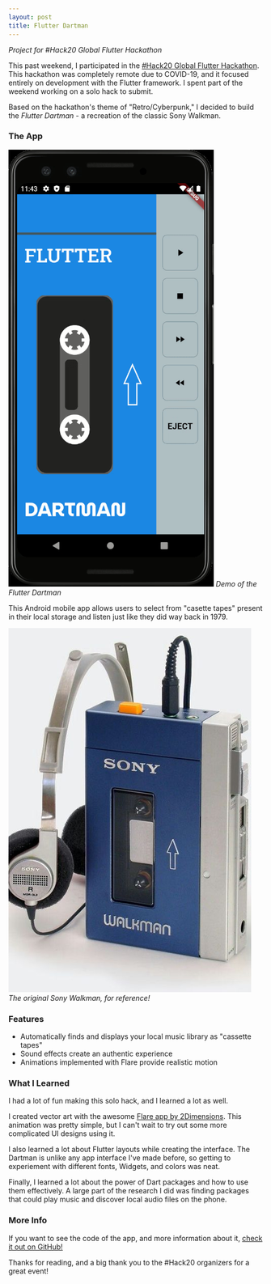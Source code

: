 ```yaml
---
layout: post
title: Flutter Dartman
---
```

*Project for #Hack20 Global Flutter Hackathon*

This past weekend, I participated in the [#Hack20 Global Flutter Hackathon](https://flutterhackathon.com). This hackathon was completely remote due to COVID-19, and it focused entirely on development with the Flutter framework. I spent part of the weekend working on a solo hack to submit.

Based on the hackathon's theme of "Retro/Cyberpunk," I decided to build the *Flutter Dartman* - a recreation of the classic Sony Walkman.

### The App
![Dartman Demo Gif](/images/dartman-demo.gif)
*Demo of the Flutter Dartman*

This Android mobile app allows users to select from "casette tapes" present in their local storage and listen just like they did way back in 1979.

![Original Walkman](/images/original-walkman.png)
*The original Sony Walkman, for reference!*

### Features
- Automatically finds and displays your local music library as "cassette tapes"
- Sound effects create an authentic experience
- Animations implemented with Flare provide realistic motion

### What I Learned
I had a lot of fun making this solo hack, and I learned a lot as well. 

I created vector art with the awesome [Flare app by 2Dimensions](https://rive.app/). This animation was pretty simple, but I can't wait to try out some more complicated UI designs using it.

I also learned a lot about Flutter layouts while creating the interface. The Dartman is unlike any app interface I've made before, so getting to experiement with different fonts, Widgets, and colors was neat.

Finally, I learned a lot about the power of Dart packages and how to use them effectively. A large part of the research I did was finding packages that could play music and discover local audio files on the phone.

### More Info
If you want to see the code of the app, and more information about it, [check it out on GitHub!](https://github.com/SpencerHowell/dartman_music_player)

Thanks for reading, and a big thank you to the #Hack20 organizers for a great event!

